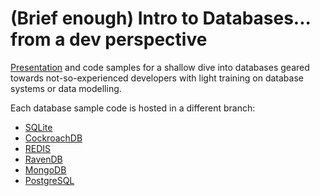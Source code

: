 # (Brief enough) Intro to Databases... from a dev perspective

[Presentation]() and code samples for a shallow dive into databases geared towards not-so-experienced developers with light training on database systems or data modelling.

Each database sample code is hosted in a different branch:

* [SQLite](//github.com/dgg/intro-to-databases/tree/sqlite)
* [CockroachDB](//github.com/dgg/intro-to-databases/tree/cockroach)
* [REDIS](//github.com/dgg/intro-to-databases/tree/redis)
* [RavenDB](//github.com/dgg/intro-to-databases/tree/raven)
* [MongoDB](//github.com/dgg/intro-to-databases/tree/mongo)
* [PostgreSQL](//github.com/dgg/intro-to-databases/tree/postgres)
